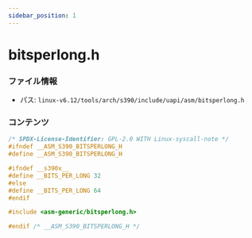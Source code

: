 ```yaml
---
sidebar_position: 1
---
```

# bitsperlong.h

### ファイル情報

- パス: `linux-v6.12/tools/arch/s390/include/uapi/asm/bitsperlong.h`

### コンテンツ

```h
/* SPDX-License-Identifier: GPL-2.0 WITH Linux-syscall-note */
#ifndef __ASM_S390_BITSPERLONG_H
#define __ASM_S390_BITSPERLONG_H

#ifndef __s390x__
#define __BITS_PER_LONG 32
#else
#define __BITS_PER_LONG 64
#endif

#include <asm-generic/bitsperlong.h>

#endif /* __ASM_S390_BITSPERLONG_H */

```
